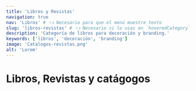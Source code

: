 ```yaml
---
title: 'Libros y Revistas'
navigation: true
nav: 'Libros' # 👈 Necesario para que el menú muestre texto
slug: 'libros-revistas' # 👈 Necesario si lo usas en `hoveredCategory`
description: 'Categoría de libros para decoración y branding.'
keywords: ['libros', 'decoración', 'branding']
image: 'Catalogos-revistas.png'
alt: 'Lorem'
---
```


# Libros, Revistas y catágogos
